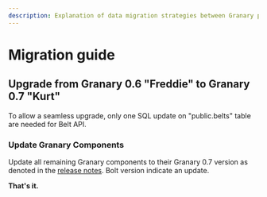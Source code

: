```yaml
---
description: Explanation of data migration strategies between Granary platform versions.
---
```


# Migration guide

## Upgrade from Granary 0.6 "Freddie" to Granary 0.7 "Kurt"

To allow a seamless upgrade, only one SQL update on "public.belts" table  are needed for Belt API.

### Update Granary Components

Update all remaining Granary components to their Granary 0.7 version as denoted in the [release notes](granary-release-notes/). Bolt version indicate an update.

**That's it.**

